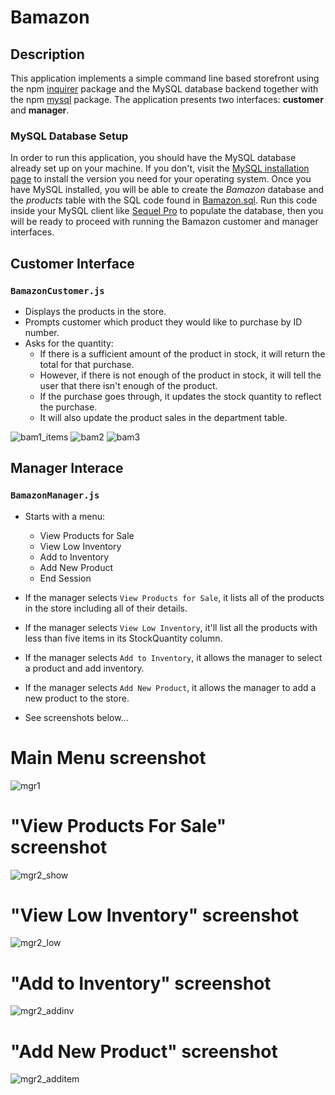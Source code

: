 # Bamazon

## Description
This application implements a simple command line based storefront using the npm [inquirer](https://www.npmjs.com/package/inquirer) package and the MySQL database backend together with the npm [mysql](https://www.npmjs.com/package/mysql) package. The application presents two interfaces: **customer** and **manager**.

### MySQL Database Setup
In order to run this application, you should have the MySQL database already set up on your machine. If you don't, visit the [MySQL installation page](https://dev.mysql.com/doc/refman/5.6/en/installing.html) to install the version you need for your operating system. Once you have MySQL installed, you will be able to create the *Bamazon* database and the *products* table with the SQL code found in [Bamazon.sql](Bamazon.sql). Run this code inside your MySQL client like [Sequel Pro](https://www.sequelpro.com/) to populate the database, then you will be ready to proceed with running the Bamazon customer and manager interfaces.

## Customer Interface
### `BamazonCustomer.js`   
* Displays the products in the store.
* Prompts customer which product they would like to purchase by ID number.
* Asks for the quantity:
     * If there is a sufficient amount of the product in stock, it will return the total for that purchase.
     * However, if there is not enough of the product in stock, it will tell the user that there isn't enough of the product.
     * If the purchase goes through, it updates the stock quantity to reflect the purchase.
     * It will also update the product sales in the department table.
      
![bam1_items](https://user-images.githubusercontent.com/44482712/53617982-1dfdd200-3baf-11e9-9b6c-c238a6b643ee.png)
![bam2](https://user-images.githubusercontent.com/44482712/53617987-21915900-3baf-11e9-884f-9f35961957e4.png)
![bam3](https://user-images.githubusercontent.com/44482712/53617990-248c4980-3baf-11e9-9ed2-23181a04c234.png)


## Manager Interace
### `BamazonManager.js` 
* Starts with a menu:
    * View Products for Sale
    * View Low Inventory
    * Add to Inventory
    * Add New Product
    * End Session

* If the manager selects `View Products for Sale`, it lists all of the products in the store including all of their details.
* If the manager selects `View Low Inventory`, it'll list all the products with less than five items in its StockQuantity column.
* If the manager selects `Add to Inventory`, it allows the manager to select a product and add inventory.
* If the manager selects `Add New Product`, it allows the manager to add a new product to the store.
* See screenshots below...

# Main Menu screenshot
![mgr1](https://user-images.githubusercontent.com/44482712/53618135-a7ad9f80-3baf-11e9-8d56-d5ebd41eb56d.png)

# "View Products For Sale" screenshot
![mgr2_show](https://user-images.githubusercontent.com/44482712/53618164-c449d780-3baf-11e9-81e4-027e752a4e7a.png)

# "View Low Inventory" screenshot
![mgr2_low](https://user-images.githubusercontent.com/44482712/53618171-c9a72200-3baf-11e9-9050-af3d56779c4c.png)

# "Add to Inventory" screenshot
![mgr2_addinv](https://user-images.githubusercontent.com/44482712/53618142-aed4ad80-3baf-11e9-939b-7914c02c61b6.png)

# "Add New Product" screenshot
![mgr2_additem](https://user-images.githubusercontent.com/44482712/53618159-bd22c980-3baf-11e9-843c-b225653caee0.png)
 


